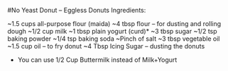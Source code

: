 #No Yeast Donut – Eggless Donuts Ingredients:

~1.5 cups all-purpose flour (maida)
~4 tbsp flour – for dusting and rolling dough
~1/2 cup milk
~1 tbsp plain yogurt (curd)*
~3 tbsp sugar
~1/2 tsp baking powder
~1/4 tsp baking soda
~Pinch of salt
~3 tbsp vegetable oil
~1.5 cup oil – to fry donut
~4 Tbsp Icing Sugar – dusting the donuts

* You can use 1/2 Cup Buttermilk instead of Milk+Yogurt